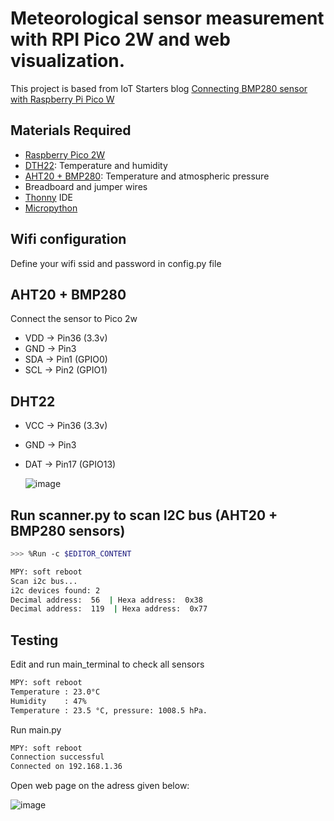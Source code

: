 # Meteorological sensor measurement with RPI Pico 2W and web visualization.

This project is based from IoT Starters blog [Connecting BMP280 sensor with Raspberry Pi Pico W](https://iotstarters.com/connecting-bmp280-sensor-with-raspberry-pi-pico-w/)

## Materials Required
  
- [Raspberry Pico 2W](https://www.raspberrypi.com/products/raspberry-pi-pico-2/) 
- [DTH22](https://fr.aliexpress.com/item/32759901711.html?spm=a2g0o.order_list.order_list_main.61.1ab05e5bBsdUCw&gatewayAdapt=glo2fra): Temperature and humidity
- [AHT20 + BMP280](https://fr.aliexpress.com/item/1005008139283157.html?spm=a2g0o.order_list.order_list_main.66.1ab05e5bBsdUCw&gatewayAdapt=glo2fra): Temperature and atmospheric pressure
- Breadboard and jumper wires
- [Thonny](https://thonny.org/) IDE
- [Micropython](https://micropython.org/download/RPI_PICO2_W/)

## Wifi configuration
Define your wifi ssid and password in config.py file

## AHT20 + BMP280 
Connect the sensor to Pico 2w
- VDD -> Pin36  (3.3v)
- GND -> Pin3
- SDA -> Pin1 (GPIO0)
- SCL -> Pin2 (GPIO1)

## DHT22
- VCC -> Pin36  (3.3v)
- GND -> Pin3
- DAT -> Pin17 (GPIO13)

  ![image](https://github.com/user-attachments/assets/dd9a2923-c1ae-4107-bdb5-fe882f0aea93)


## Run scanner.py to scan I2C bus (AHT20 + BMP280 sensors)

``` bash
>>> %Run -c $EDITOR_CONTENT

MPY: soft reboot
Scan i2c bus...
i2c devices found: 2
Decimal address:  56  | Hexa address:  0x38
Decimal address:  119  | Hexa address:  0x77
```

## Testing
Edit and run main_terminal to check all sensors
``` bash
MPY: soft reboot
Temperature : 23.0°C
Humidity    : 47%
Temperature : 23.5 °C, pressure: 1008.5 hPa.
```
Run main.py 
``` bash
MPY: soft reboot
Connection successful
Connected on 192.168.1.36
```
Open web page on the adress given below:

![image](https://github.com/user-attachments/assets/a4a947ea-ab98-41d5-9230-b89f77d2cbc8)



